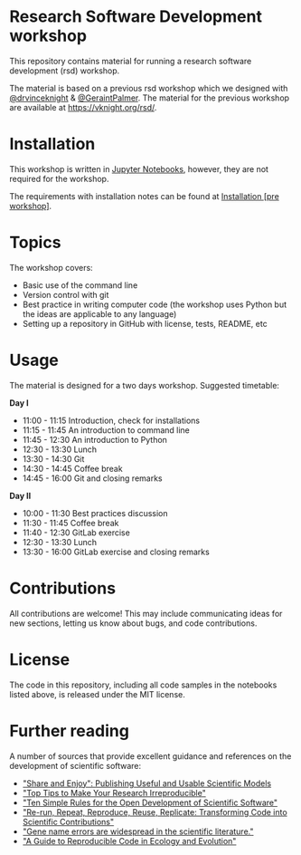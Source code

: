# Research Software Development workshop

This repository contains material for running a research software development (rsd)
workshop.

The material is based on a previous rsd workshop which we designed with [@drvinceknight](https://twitter.com/drvinceknight)
& [@GeraintPalmer](https://twitter.com/GeraintPalmer). The material for the
previous workshop are available at https://vknight.org/rsd/.


# Installation

This workshop is written in [Jupyter Notebooks](https://jupyter.org), however,
they are not required for the workshop.

The requirements with installation notes can be found at [Installation [pre workshop]](https://github.com/Nikoleta-v3/rsd-workshop/blob/master/Installation%20%5Bpre%20workshop%5D.ipynb).

# Topics

The workshop covers:

- Basic use of the command line
- Version control with git
- Best practice in writing computer code (the workshop uses Python but the ideas are applicable to any language)
- Setting up a repository in GitHub with license, tests, README, etc


# Usage

The material is designed for a two days workshop. Suggested timetable:

**Day I**

- 11:00 - 11:15 Introduction, check for installations
- 11:15 - 11:45 An introduction to command line
- 11:45 - 12:30 An introduction to Python
- 12:30 - 13:30 Lunch
- 13:30 - 14:30 Git
- 14:30 - 14:45 Coffee break
- 14:45 - 16:00 Git and closing remarks

**Day II**

- 10:00 - 11:30 Best practices discussion
- 11:30 - 11:45 Coffee break
- 11:40 - 12:30 GitLab exercise
- 12:30 - 13:30 Lunch
- 13:30 - 16:00 GitLab exercise and closing remarks

# Contributions

All contributions are welcome! This may include communicating ideas for new
sections, letting us know about bugs, and code contributions.

# License

The code in this repository, including all code samples in the notebooks listed
above, is released under the MIT license.

# Further reading

A number of sources that provide excellent guidance and references on the
development of scientific software:

- ["Share and Enjoy": Publishing Useful and Usable Scientific Models](https://arxiv.org/abs/1409.0367)
- ["Top Tips to Make Your Research Irreproducible"](https://arxiv.org/abs/1504.00062)
- ["Ten Simple Rules for the Open Development of Scientific Software"](https://journals.plos.org/ploscompbiol/article?id=10.1371/journal.pcbi.1002802)
- ["Re-run, Repeat, Reproduce, Reuse, Replicate: Transforming Code into Scientific Contributions"](https://arxiv.org/abs/1708.08205)
- ["Gene name errors are widespread in the scientific literature."](https://pubmed.ncbi.nlm.nih.gov/27552985/)
- ["A Guide to Reproducible Code in Ecology and Evolution"](https://www.britishecologicalsociety.org/wp-content/uploads/2017/12/guide-to-reproducible-code.pdf)